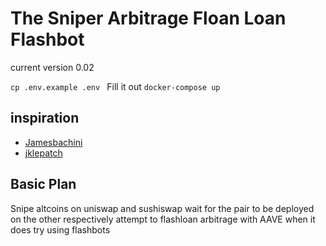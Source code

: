 # The Sniper Arbitrage Floan Loan Flashbot

current version 0.02

```cp .env.example .env ```
Fill it out
```docker-compose up```

## inspiration

- [Jamesbachini](https://github.com/jamesbachini/Uniswap-V3-Experiments/blob/main/uniswap-v3-trader.js)
- [jklepatch](https://github.com/jklepatch/eattheblocks/blob/master/screencast/322-uniswap-trading-bot/bot.js)

## Basic Plan
Snipe altcoins on uniswap and sushiswap
wait for the pair to be deployed on the other respectively
attempt to flashloan arbitrage with AAVE when it does
try using flashbots
